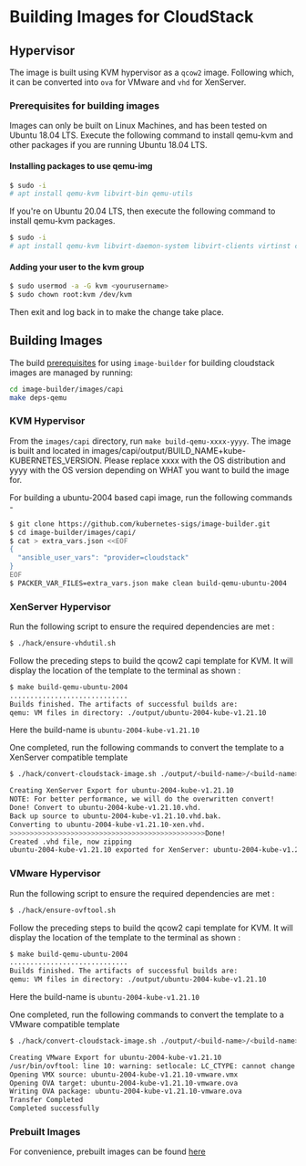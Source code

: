 # Building Images for CloudStack

## Hypervisor

The image is built using KVM hypervisor as a `qcow2` image.
Following which, it can be converted into `ova` for VMware and `vhd` for XenServer.

### Prerequisites for building images

Images can only be built on Linux Machines, and has been tested on Ubuntu 18.04 LTS.
Execute the following command to install qemu-kvm and other packages if you are running Ubuntu 18.04 LTS.

#### Installing packages to use qemu-img

```bash
$ sudo -i
# apt install qemu-kvm libvirt-bin qemu-utils
```

If you're on Ubuntu 20.04 LTS, then execute the following command to install qemu-kvm packages.

```bash
$ sudo -i
# apt install qemu-kvm libvirt-daemon-system libvirt-clients virtinst cpu-checker libguestfs-tools libosinfo-bin
```

#### Adding your user to the kvm group

```bash
$ sudo usermod -a -G kvm <yourusername>
$ sudo chown root:kvm /dev/kvm
```

Then exit and log back in to make the change take place.

## Building Images

The build [prerequisites](../capi.md#prerequisites) for using `image-builder` for
building cloudstack images are managed by running:

```bash
cd image-builder/images/capi
make deps-qemu
```

### KVM Hypervisor

From the `images/capi` directory, run `make build-qemu-xxxx-yyyy`. The image is built and located in images/capi/output/BUILD_NAME+kube-KUBERNETES_VERSION. Please replace xxxx with the OS distribution and yyyy with the OS version depending on WHAT you want to build the image for.

For building a ubuntu-2004 based capi image, run the following commands -

```bash
$ git clone https://github.com/kubernetes-sigs/image-builder.git
$ cd image-builder/images/capi/
$ cat > extra_vars.json <<EOF
{
  "ansible_user_vars": "provider=cloudstack"
}
EOF
$ PACKER_VAR_FILES=extra_vars.json make clean build-qemu-ubuntu-2004
```

### XenServer Hypervisor

Run the following script to ensure the required dependencies are met :
```bash
$ ./hack/ensure-vhdutil.sh
```

Follow the preceding steps to build the qcow2 capi template for KVM. It will display the location of the template to the terminal as shown :
```bash
$ make build-qemu-ubuntu-2004
.............................
Builds finished. The artifacts of successful builds are:
qemu: VM files in directory: ./output/ubuntu-2004-kube-v1.21.10
```
Here the build-name is `ubuntu-2004-kube-v1.21.10`

One completed, run the following commands to convert the template to a XenServer compatible template

```bash
$ ./hack/convert-cloudstack-image.sh ./output/<build-name>/<build-name> x

Creating XenServer Export for ubuntu-2004-kube-v1.21.10
NOTE: For better performance, we will do the overwritten convert!
Done! Convert to ubuntu-2004-kube-v1.21.10.vhd.
Back up source to ubuntu-2004-kube-v1.21.10.vhd.bak.
Converting to ubuntu-2004-kube-v1.21.10-xen.vhd.
>>>>>>>>>>>>>>>>>>>>>>>>>>>>>>>>>>>>>>>>>>>>>>>>Done!
Created .vhd file, now zipping
ubuntu-2004-kube-v1.21.10 exported for XenServer: ubuntu-2004-kube-v1.21.10-xen.vhd.bz2
```

### VMware Hypervisor

Run the following script to ensure the required dependencies are met :
```bash
$ ./hack/ensure-ovftool.sh
```

Follow the preceding steps to build the qcow2 capi template for KVM. It will display the location of the template to the terminal as shown :
```bash
$ make build-qemu-ubuntu-2004
.............................
Builds finished. The artifacts of successful builds are:
qemu: VM files in directory: ./output/ubuntu-2004-kube-v1.21.10
```
Here the build-name is `ubuntu-2004-kube-v1.21.10`

One completed, run the following commands to convert the template to a VMware compatible template

```bash
$ ./hack/convert-cloudstack-image.sh ./output/<build-name>/<build-name> v

Creating VMware Export for ubuntu-2004-kube-v1.21.10
/usr/bin/ovftool: line 10: warning: setlocale: LC_CTYPE: cannot change locale (en_US.UTF-8): No such file or directory
Opening VMX source: ubuntu-2004-kube-v1.21.10-vmware.vmx
Opening OVA target: ubuntu-2004-kube-v1.21.10-vmware.ova
Writing OVA package: ubuntu-2004-kube-v1.21.10-vmware.ova
Transfer Completed
Completed successfully
```


### Prebuilt Images

For convenience, prebuilt images can be found [here](http://packages.shapeblue.com/cluster-api-provider-cloudstack/images/)

